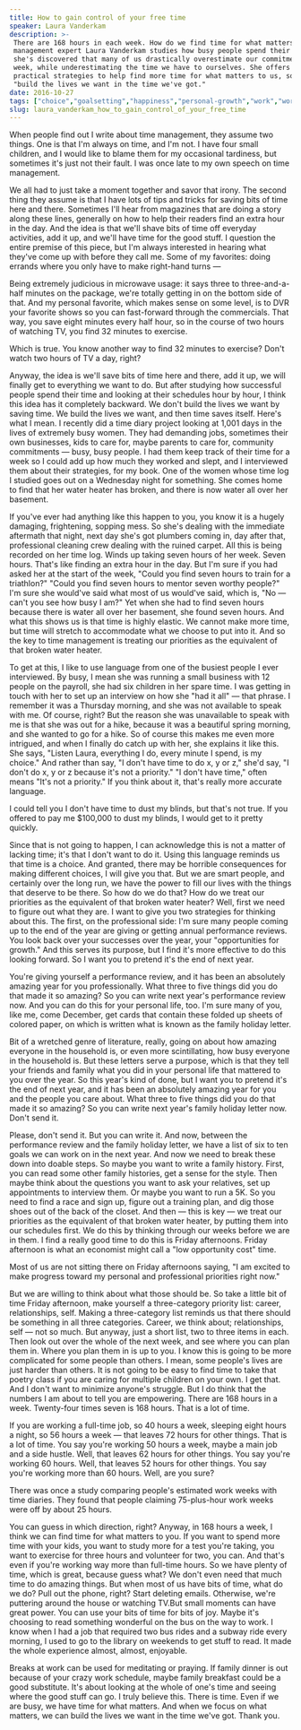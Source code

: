 ```yaml
---
title: How to gain control of your free time
speaker: Laura Vanderkam
description: >-
 There are 168 hours in each week. How do we find time for what matters most? Time
 management expert Laura Vanderkam studies how busy people spend their lives, and
 she's discovered that many of us drastically overestimate our commitments each
 week, while underestimating the time we have to ourselves. She offers a few
 practical strategies to help find more time for what matters to us, so we can
 "build the lives we want in the time we've got."
date: 2016-10-27
tags: ["choice","goalsetting","happiness","personal-growth","work","worklife-balance","time"]
slug: laura_vanderkam_how_to_gain_control_of_your_free_time
---
```


When people find out I write about time management, they assume two things. One is that
I'm always on time, and I'm not. I have four small children, and I would like to blame
them for my occasional tardiness, but sometimes it's just not their fault. I was once late
to my own speech on time management.

We all had to just take a moment together and savor that irony. The second thing they
assume is that I have lots of tips and tricks for saving bits of time here and there.
Sometimes I'll hear from magazines that are doing a story along these lines, generally on
how to help their readers find an extra hour in the day. And the idea is that we'll shave
bits of time off everyday activities, add it up, and we'll have time for the good stuff. I
question the entire premise of this piece, but I'm always interested in hearing what
they've come up with before they call me. Some of my favorites: doing errands where you
only have to make right-hand turns —

Being extremely judicious in microwave usage: it says three to three-and-a-half minutes on
the package, we're totally getting in on the bottom side of that. And my personal
favorite, which makes sense on some level, is to DVR your favorite shows so you can
fast-forward through the commercials. That way, you save eight minutes every half hour, so
in the course of two hours of watching TV, you find 32 minutes to exercise.

Which is true. You know another way to find 32 minutes to exercise? Don't watch two hours
of TV a day, right?

Anyway, the idea is we'll save bits of time here and there, add it up, we will finally get
to everything we want to do. But after studying how successful people spend their time and
looking at their schedules hour by hour, I think this idea has it completely backward. We
don't build the lives we want by saving time. We build the lives we want, and then time
saves itself. Here's what I mean. I recently did a time diary project looking at 1,001 days
in the lives of extremely busy women. They had demanding jobs, sometimes their own
businesses, kids to care for, maybe parents to care for, community commitments — busy,
busy people. I had them keep track of their time for a week so I could add up how much
they worked and slept, and I interviewed them about their strategies, for my book. One of
the women whose time log I studied goes out on a Wednesday night for something. She comes
home to find that her water heater has broken, and there is now water all over her
basement.

If you've ever had anything like this happen to you, you know it is a hugely damaging,
frightening, sopping mess. So she's dealing with the immediate aftermath that night, next
day she's got plumbers coming in, day after that, professional cleaning crew dealing with
the ruined carpet. All this is being recorded on her time log. Winds up taking seven hours
of her week. Seven hours. That's like finding an extra hour in the day. But I'm sure if you
had asked her at the start of the week, "Could you find seven hours to train for a
triathlon?" "Could you find seven hours to mentor seven worthy people?" I'm sure she
would've said what most of us would've said, which is, "No — can't you see how busy I am?"
Yet when she had to find seven hours because there is water all over her basement, she
found seven hours. And what this shows us is that time is highly elastic. We cannot make
more time, but time will stretch to accommodate what we choose to put into it. And so the
key to time management is treating our priorities as the equivalent of that broken water
heater.

To get at this, I like to use language from one of the busiest people I ever interviewed.
By busy, I mean she was running a small business with 12 people on the payroll, she had
six children in her spare time. I was getting in touch with her to set up an interview on
how she "had it all" — that phrase. I remember it was a Thursday morning, and she was not
available to speak with me. Of course, right? But the reason she was unavailable to speak
with me is that she was out for a hike, because it was a beautiful spring morning, and she
wanted to go for a hike. So of course this makes me even more intrigued, and when I
finally do catch up with her, she explains it like this. She says, "Listen Laura,
everything I do, every minute I spend, is my choice." And rather than say, "I don't have
time to do x, y or z," she'd say, "I don't do x, y or z because it's not a priority." "I
don't have time," often means "It's not a priority." If you think about it, that's really
more accurate language.

I could tell you I don't have time to dust my blinds, but that's not true. If you offered
to pay me $100,000 to dust my blinds, I would get to it pretty quickly.

Since that is not going to happen, I can acknowledge this is not a matter of lacking time;
it's that I don't want to do it. Using this language reminds us that time is a choice. And
granted, there may be horrible consequences for making different choices, I will give you
that. But we are smart people, and certainly over the long run, we have the power to fill
our lives with the things that deserve to be there. So how do we do that? How do we treat
our priorities as the equivalent of that broken water heater? Well, first we need to figure
out what they are. I want to give you two strategies for thinking about this. The first,
on the professional side: I'm sure many people coming up to the end of the year are giving
or getting annual performance reviews. You look back over your successes over the year,
your "opportunities for growth." And this serves its purpose, but I find it's more
effective to do this looking forward. So I want you to pretend it's the end of next
year.

You're giving yourself a performance review, and it has been an absolutely amazing year
for you professionally. What three to five things did you do that made it so amazing? So
you can write next year's performance review now. And you can do this for your personal
life, too. I'm sure many of you, like me, come December, get cards that contain these
folded up sheets of colored paper, on which is written what is known as the family holiday
letter.

Bit of a wretched genre of literature, really, going on about how amazing everyone in the
household is, or even more scintillating, how busy everyone in the household is. But these
letters serve a purpose, which is that they tell your friends and family what you did in
your personal life that mattered to you over the year. So this year's kind of done, but I
want you to pretend it's the end of next year, and it has been an absolutely amazing year
for you and the people you care about. What three to five things did you do that made it
so amazing? So you can write next year's family holiday letter now. Don't send
it.

Please, don't send it. But you can write it. And now, between the performance review and
the family holiday letter, we have a list of six to ten goals we can work on in the next
year. And now we need to break these down into doable steps. So maybe you want to write a
family history. First, you can read some other family histories, get a sense for the
style. Then maybe think about the questions you want to ask your relatives, set up
appointments to interview them. Or maybe you want to run a 5K. So you need to find a race
and sign up, figure out a training plan, and dig those shoes out of the back of the
closet. And then — this is key — we treat our priorities as the equivalent of that broken
water heater, by putting them into our schedules first. We do this by thinking through our
weeks before we are in them. I find a really good time to do this is Friday afternoons.
Friday afternoon is what an economist might call a "low opportunity cost"
time.

Most of us are not sitting there on Friday afternoons saying, "I am excited to make
progress toward my personal and professional priorities right now."

But we are willing to think about what those should be. So take a little bit of time
Friday afternoon, make yourself a three-category priority list: career, relationships,
self. Making a three-category list reminds us that there should be something in all three
categories. Career, we think about; relationships, self — not so much. But anyway, just a
short list, two to three items in each. Then look out over the whole of the next week, and
see where you can plan them in. Where you plan them in is up to you. I know this is going
to be more complicated for some people than others. I mean, some people's lives are just
harder than others. It is not going to be easy to find time to take that poetry class if
you are caring for multiple children on your own. I get that. And I don't want to minimize
anyone's struggle. But I do think that the numbers I am about to tell you are
empowering. There are 168 hours in a week. Twenty-four times seven is 168 hours. That is a
lot of time.

If you are working a full-time job, so 40 hours a week, sleeping eight hours a night, so
56 hours a week — that leaves 72 hours for other things. That is a lot of time. You say
you're working 50 hours a week, maybe a main job and a side hustle. Well, that leaves 62
hours for other things. You say you're working 60 hours. Well, that leaves 52 hours for
other things. You say you're working more than 60 hours. Well, are you
sure?

There was once a study comparing people's estimated work weeks with time diaries. They
found that people claiming 75-plus-hour work weeks were off by about 25
hours.

You can guess in which direction, right? Anyway, in 168 hours a week, I think we can find
time for what matters to you. If you want to spend more time with your kids, you want to
study more for a test you're taking, you want to exercise for three hours and volunteer
for two, you can. And that's even if you're working way more than full-time hours. So we
have plenty of time, which is great, because guess what? We don't even need that much time
to do amazing things. But when most of us have bits of time, what do we do? Pull out the
phone, right? Start deleting emails. Otherwise, we're puttering around the house or
watching TV.But small moments can have great power. You can use your bits of time for bits
of joy. Maybe it's choosing to read something wonderful on the bus on the way to work. I
know when I had a job that required two bus rides and a subway ride every morning, I used
to go to the library on weekends to get stuff to read. It made the whole experience
almost, almost, enjoyable.

Breaks at work can be used for meditating or praying. If family dinner is out because of
your crazy work schedule, maybe family breakfast could be a good substitute. It's about
looking at the whole of one's time and seeing where the good stuff can go. I truly believe
this. There is time. Even if we are busy, we have time for what matters. And when we focus
on what matters, we can build the lives we want in the time we've got. Thank
you.

<!--
ad_duration=3.33
event="TEDWomen 2016"
external_start_time=0
has_talk_citation=1
intro_duration=11.82
is_subtitle_required="False"
is_talk_featured="True"
language="en"
language_swap="False"
native_language="en"
number_of_related_talks=6
number_of_speakers=1
number_of_subtitled_videos=37
number_of_tags=7
number_of_talk_download_languages=39
number_of_talk_more_resources=1
number_of_talk_recommendations=1
number_of_talks_take_actions=1
post_ad_duration=0.83
published_timestamp="2016-12-16 16:13:26"
recording_date="2016-10-27"
speaker_description="Author"
speaker_is_published=1
speaker_name="Laura Vanderkam"
talk_name="How to gain control of your free time"
talk_recommendations_blurb="Check out these resources on time management, curated by Laura Vanderkam."
talks_tags=["choice","goalsetting","happiness","personal-growth","work","worklife-balance","time"]
url_audio="https://download.ted.com/talks/LauraVanderkam_2016W.mp3?apikey=acme-roadrunner"
url_photo_speaker="https://pe.tedcdn.com/images/ted/a08acee10b8e7887993f980c84531c67bb578f88_254x191.jpg"
url_photo_talk="https://s3.amazonaws.com/talkstar-photos/uploads/90c69f27-5216-46fa-a1ae-42e3c4243ddd/LauraVanderkam_2016W-embed.jpg"
url_webpage="https://www.ted.com/talks/laura_vanderkam_how_to_gain_control_of_your_free_time"
video_type_name="TED Stage Talk"
-->